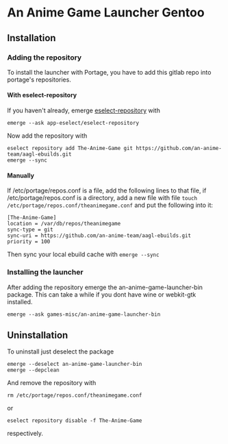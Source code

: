 # An Anime Game Launcher Gentoo

## Installation

### Adding the repository

To install the launcher with Portage, you have to add this gitlab repo into portage's repositories.

#### With eselect-repository

If you haven't already, emerge [eselect-repository](https://wiki.gentoo.org/wiki/Eselect/Repository) with
```
emerge --ask app-eselect/eselect-repository
```

Now add the repository with
```
eselect repository add The-Anime-Game git https://github.com/an-anime-team/aagl-ebuilds.git
emerge --sync
```

#### Manually

If /etc/portage/repos.conf is a file, add the following lines to that file, if /etc/portage/repos.conf is a directory, add a new file with file `touch /etc/portage/repos.conf/theanimegame.conf` and put the following into it:
```
[The-Anime-Game]
location = /var/db/repos/theanimegame
sync-type = git
sync-uri = https://github.com/an-anime-team/aagl-ebuilds.git
priority = 100
```

Then sync your local ebuild cache with
`emerge --sync`

### Installing the launcher
After adding the repository emerge the an-anime-game-launcher-bin package.
This can take a while if you dont have wine or webkit-gtk installed.
```
emerge --ask games-misc/an-anime-game-launcher-bin
```


## Uninstallation

To uninstall just deselect the package
```
emerge --deselect an-anime-game-launcher-bin
emerge --depclean
```

And remove the repository with

```
rm /etc/portage/repos.conf/theanimegame.conf
```
or
```
eselect repository disable -f The-Anime-Game
```
respectively.
